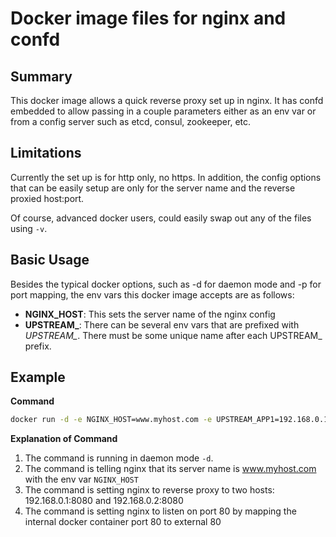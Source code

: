 # Docker image files for nginx and confd

## Summary
This docker image allows a quick reverse proxy set up in nginx. It has confd embedded to allow passing in a couple parameters either as an env var or from a config server such as etcd, consul, zookeeper, etc.

## Limitations
Currently the set up is for http only, no https. In addition, the config options that can be easily setup are only for the server name and the reverse proxied host:port. 

Of course, advanced docker users, could easily swap out any of the files using `-v`.

## Basic Usage
Besides the typical docker options, such as -d for daemon mode and -p for port mapping, the env vars this docker image accepts are as follows:
- **NGINX_HOST**: This sets the server name of the nginx config
- **UPSTREAM_<name>**: There can be several env vars that are prefixed with *UPSTREAM_*. There must be some unique name after each UPSTREAM_ prefix.

## Example

**Command**
```bash
docker run -d -e NGINX_HOST=www.myhost.com -e UPSTREAM_APP1=192.168.0.1:8080 -e UPSTREAM_APP2=192.168.0.2:8080 -p 80:80 mkboudreau/nginx-confd
```

**Explanation of Command**
1. The command is running in daemon mode `-d`.
2. The command is telling nginx that its server name is www.myhost.com with the env var `NGINX_HOST`
3. The command is setting nginx to reverse proxy to two hosts: 192.168.0.1:8080 and 192.168.0.2:8080
4. The command is setting nginx to listen on port 80 by mapping the internal docker container port 80 to external 80

